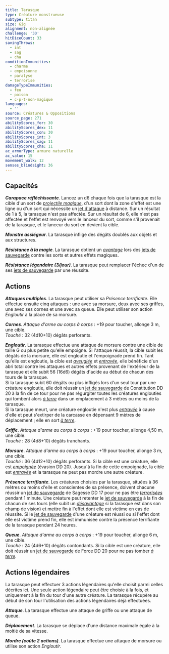 ```yaml
---
title: Tarasque
type: Créature monstrueuse
subtype: titan
size: Gig
alignment: non-alignée
challenge: '30'
hitDiceCount: 33
savingThrows:
  - int
  - sag
  - cha
conditionImmunities:
  - charme
  - empoisonne
  - paralyse
  - terrorise
damageTypeImmunities:
  - feu
  - poison
  - c-p-t-non-magique
languages:
  - ''
source: Créatures & Oppositions
source_page: 271
abilityScores_for: 30
abilityScores_dex: 11
abilityScores_con: 30
abilityScores_int: 3
abilityScores_sag: 11
abilityScores_cha: 11
ac_armorType: armure naturelle
ac_value: 15
movement_walk: 12
senses_blindsight: 36
---
```

## Capacités
_**Carapace réfléchissante**_. Lancez un d6 chaque fois que la tarasque est la cible d'un sort de [_projectile magique_](/grimoire/projectile-magique/), d'un sort dont la zone d'effet est une ligne ou d'un sort qui nécessite un [jet d'attaque](/combattre/#jets-d-attaque) à distance. Sur un résultat de 1 à 5, la tarasque n'est pas affectée. Sur un résultat de 6, elle n'est pas affectée et l'effet est renvoyé vers le lanceur du sort, comme s'il provenait de la tarasque, et le lanceur du sort en devient la cible.

_**Monstre assiégeur**_. La tarasque inflige des dégâts doublés aux objets et aux structures.

_**Résistance à la magie**_. La tarasque obtient un [_avantage_](/utiliser-les-caracteristiques/#avantage-et-desavantage) lors des [jets de sauvegarde](/utiliser-les-caracteristiques/#jets-de-sauvegarde) contre les sorts et autres effets magiques.

_**Résistance légendaire (3/jour)**_. La tarasque peut remplacer l'échec d'un de ses [jets de sauvegarde](/utiliser-les-caracteristiques/#jets-de-sauvegarde) par une réussite.

## Actions
_**Attaques multiples**_. La tarasque peut utiliser sa _Présence terrifiante_. Elle effectue ensuite cinq attaques : une avec sa morsure, deux avec ses griffes, une avec ses cornes et une avec sa queue. Elle peut utiliser son action _Engloutir_ à la place de sa morsure.

_**Cornes**_. _Attaque d'arme au corps à corps_ : +19 pour toucher, allonge 3 m, une cible.  
_Touché_ : 32 (4d10+10) dégâts perforants.

_**Engloutir**_. La tarasque effectue une attaque de morsure contre une cible de taille G ou plus petite qu'elle empoigne. Si l'attaque réussit, la cible subit les dégâts de la morsure, elle est engloutie et l'empoignade prend fin. Tant qu'elle est engloutie, la cible est [_aveuglée_](/gerer-la-sante-du-personnage/#aveugle) et [_entravée_](/gerer-la-sante-du-personnage/#entrave), elle bénéficie d'un abri total contre les attaques et autres effets provenant de l'extérieur de la tarasque et elle subit 56 (16d6) dégâts d'acide au début de chacun des tours de la tarasque.  
Si la tarasque subit 60 dégâts ou plus infligés lors d'un seul tour par une créature engloutie, elle doit réussir un [jet de sauvegarde](/utiliser-les-caracteristiques/#jets-de-sauvegarde) de Constitution DD 20 à la fin de ce tour pour ne pas régurgiter toutes les créatures englouties qui tombent alors [_à terre_](/gerer-la-sante-du-personnage/#a-terre) dans un emplacement à 3 mètres ou moins de la tarasque.  
Si la tarasque meurt, une créature engloutie n'est plus [_entravée_](/gerer-la-sante-du-personnage/#entrave) à cause d'elle et peut s'extirper de la carcasse en dépensant 9 mètres de déplacement ; elle en sort [_à terre_](/gerer-la-sante-du-personnage/#a-terre).

_**Griffe**_. _Attaque d'arme au corps à corps_ : +19 pour toucher, allonge 4,50 m, une cible.  
_Touché_ : 28 (4d8+10) dégâts tranchants.

_**Morsure**_. _Attaque d'arme au corps à corps_ : +19 pour toucher, allonge 3 m, une cible.  
_Touché_ : 36 (4d12+10) dégâts perforants. Si la cible est une créature, elle est [_empoignée_](/gerer-la-sante-du-personnage/#empoigne) (évasion DD 20). Jusqu'à la fin de cette empoignade, la cible est [_entravée_](/gerer-la-sante-du-personnage/#entrave) et la tarasque ne peut pas mordre une autre créature.

_**Présence terrifiante**_. Les créatures choisies par la tarasque, situées à 36 mètres ou moins d'elle et conscientes de sa présence, doivent chacune réussir un [jet de sauvegarde](/utiliser-les-caracteristiques/#jets-de-sauvegarde) de Sagesse DD 17 pour ne pas être [_terrorisées_](/gerer-la-sante-du-personnage/#terrorise) pendant 1 minute. Une créature peut retenter le [jet de sauvegarde](/utiliser-les-caracteristiques/#jets-de-sauvegarde) à la fin de chacun de ses tours (elle subit un [_désavantage_](/utiliser-les-caracteristiques/#avantage-et-desavantage) si la tarasque est dans son champ de vision) et mettre fin à l'effet dont elle est victime en cas de réussite. Si le [jet de sauvegarde](/utiliser-les-caracteristiques/#jets-de-sauvegarde) d'une créature est réussi ou si l'effet dont elle est victime prend fin, elle est immunisée contre la présence terrifiante de la tarasque pendant 24 heures.

_**Queue**_. _Attaque d'arme au corps à corps_ : +19 pour toucher, allonge 6 m, une cible.  
_Touché_ : 24 (4d6+10) dégâts contondants. Si la cible est une créature, elle doit réussir un [jet de sauvegarde](/utiliser-les-caracteristiques/#jets-de-sauvegarde) de Force DD 20 pour ne pas tomber [_à terre_](/gerer-la-sante-du-personnage/#a-terre).

## Actions légendaires
La tarasque peut effectuer 3 actions légendaires qu'elle choisit parmi celles décrites ici. Une seule action légendaire peut être choisie à la fois, et uniquement à la fin du tour d'une autre créature. La tarasque récupère au début de son tour l'utilisation des actions légendaires déjà effectuées.

_**Attaque**_. La tarasque effectue une attaque de griffe ou une attaque de queue.

_**Déplacement**_. La tarasque se déplace d'une distance maximale égale à la moitié de sa vitesse.

_**Mordre (coûte 2 actions)**_. La tarasque effectue une attaque de morsure ou utilise son action _Engloutir_.
